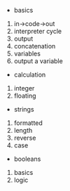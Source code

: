 * basics
1. in->code->out
1. interpreter cycle
1. output
1. concatenation
1. variables
1. output a variable

* calculation
1. integer
1. floating

* strings
1. formatted
1. length
1. reverse
1. case

* booleans
1. basics
1. logic
